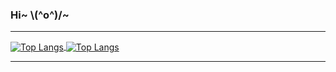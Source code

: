 ### Hi~  \\(^o^)/~

<!--
**Dieshesdog/Dieshesdog** is a ✨ _special_ ✨ repository because its `README.md` (this file) appears on your GitHub profile.

Here are some ideas to get you started:

- 🔭 I’m currently working on ...
- 🌱 I’m currently learning ...
- 👯 I’m looking to collaborate on ...
- 🤔 I’m looking for help with ...
- 💬 Ask me about ...
- 📫 How to reach me: ...
- 😄 Pronouns: ...
- ⚡ Fun fact: ...


<p align="center" >
    <img src="http://sayuri.fumiama.top/cmoe?name=Dishesdog&theme=r34"/>
</p>
  
-->

---

<div>
 
  <a href="https://github.com/Dishesdog">
    <img align="center" alt="Top Langs" src="https://github-readme-stats.vercel.app/api?username=Dishesdog&show_icons=true&include_all_commits=true&count_private=true&theme=solarized-light" />
  </a>

  <a href="https://github.com/Dishesdog">
    <img align="center" alt="Top Langs" src="https://github-readme-stats.vercel.app/api/top-langs/?username=Dishesdog&layout=compact&langs_count=8&theme=solarized-light" />
  </a>
</div>

---
<!-- <p align="center" > 
  https://github-readme-stats.vercel.app/api?username=Ice-Cirno&show_icons=true&include_all_commits=true"
<a href="https://github.com/Dishesdog">
    <img align="center" alt="Page View" src="https://badges.toozhao.com/badges/01FGAZ5J37PNJW115GMYEGDASM/blue.svg" />
</a> 
</p> -->
